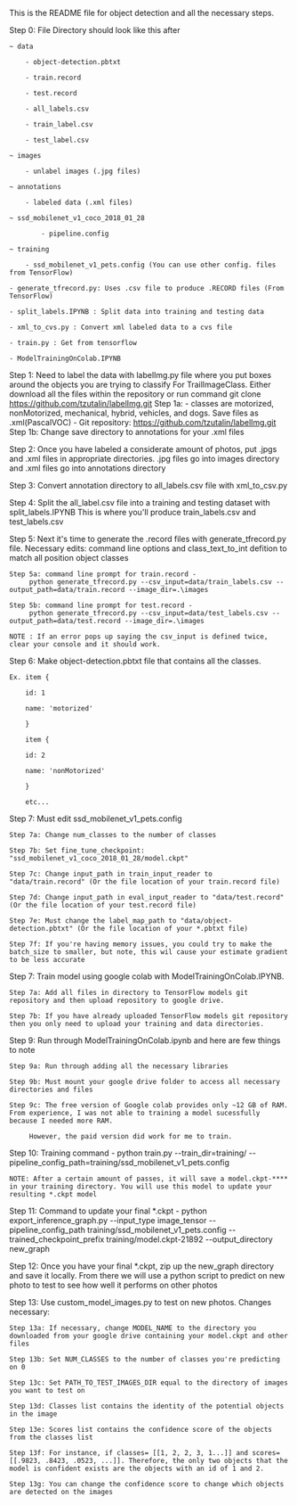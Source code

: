 This is the README file for object detection and all the necessary steps.

Step 0: File Directory should look like this after 

	~ data

		- object-detection.pbtxt

		- train.record

		- test.record

		- all_labels.csv

		- train_label.csv

		- test_label.csv

	~ images

		- unlabel images (.jpg files)

	~ annotations

		- labeled data (.xml files)

	~ ssd_mobilenet_v1_coco_2018_01_28

	        - pipeline.config

	~ training

		- ssd_mobilenet_v1_pets.config (You can use other config. files from TensorFlow)

	- generate_tfrecord.py: Uses .csv file to produce .RECORD files (From TensorFlow)

	- split_labels.IPYNB : Split data into training and testing data

	- xml_to_cvs.py : Convert xml labeled data to a cvs file

	- train.py : Get from tensorflow

	- ModelTrainingOnColab.IPYNB


Step 1: Need to label the data with labelImg.py file where you put boxes around the objects you are trying to classify
	For TrailImageClass. Either download all the files within the repository or run command git clone https://github.com/tzutalin/labelImg.git
	Step 1a: - classes are motorized, nonMotorized, mechanical, hybrid, vehicles, and dogs. Save files as .xml(PascalVOC)
	- Git repository: https://github.com/tzutalin/labelImg.git
	Step 1b: Change save directory to annotations for your .xml files

Step 2: Once you have labeled a considerate amount of photos, put .jpgs and .xml files in appropriate directories. .jpg files go into
	images directory and .xml files go into annotations directory

Step 3: Convert annotation directory to all_labels.csv file with xml_to_csv.py

Step 4: Split the all_label.csv file into a training and testing dataset with split_labels.IPYNB
	This is where you'll produce train_labels.csv and test_labels.csv

Step 5: Next it's time to generate the .record files with generate_tfrecord.py file. Necessary edits: command line options and
	class_text_to_int defition to match all position object classes

	Step 5a: command line prompt for train.record -
		 python generate_tfrecord.py --csv_input=data/train_labels.csv --output_path=data/train.record --image_dir=.\images

	Step 5b: command line prompt for test.record -
		 python generate_tfrecord.py --csv_input=data/test_labels.csv --output_path=data/test.record --image_dir=.\images

	NOTE : If an error pops up saying the csv_input is defined twice, clear your console and it should work.

Step 6: Make object-detection.pbtxt file that contains all the classes. 

	Ex. item { 

		id: 1

		name: 'motorized'

	    }

	    item {

		id: 2

		name: 'nonMotorized'

	    }

	    etc...

Step 7: Must edit ssd_mobilenet_v1_pets.config

	Step 7a: Change num_classes to the number of classes

	Step 7b: Set fine_tune_checkpoint: "ssd_mobilenet_v1_coco_2018_01_28/model.ckpt"

	Step 7c: Change input_path in train_input_reader to "data/train.record" (Or the file location of your train.record file)

	Step 7d: Change input_path in eval_input_reader to "data/test.record" (Or the file location of your test.record file)

	Step 7e: Must change the label_map_path to "data/object-detection.pbtxt" (Or the file location of your *.pbtxt file)

	Step 7f: If you're having memory issues, you could try to make the batch_size to smaller, but note, this wil cause your estimate gradient to be less accurate

Step 7: Train model using google colab with ModelTrainingOnColab.IPYNB.

	Step 7a: Add all files in directory to TensorFlow models git repository and then upload repository to google drive.

	Step 7b: If you have already uploaded TensorFlow models git repository then you only need to upload your training and data directories.

Step 9: Run through ModelTrainingOnColab.ipynb and here are few things to note

	Step 9a: Run through adding all the necessary libraries

	Step 9b: Must mount your google drive folder to access all necessary directories and files

	Step 9c: The free version of Google colab provides only ~12 GB of RAM. From experience, I was not able to training a model sucessfully because I needed more RAM.

		 However, the paid version did work for me to train.

Step 10: Training command - python train.py --train_dir=training/ --pipeline_config_path=training/ssd_mobilenet_v1_pets.config 

	NOTE: After a certain amount of passes, it will save a model.ckpt-**** in your training directory. You will use this model to update your resulting *.ckpt model

Step 11: Command to update your final *.ckpt - python export_inference_graph.py --input_type image_tensor --pipeline_config_path training/ssd_mobilenet_v1_pets.config --trained_checkpoint_prefix training/model.ckpt-21892 --output_directory new_graph

Step 12: Once you have your final *.ckpt, zip up the new_graph directory and save it locally. From there we will use a python script to predict on new photo to test to see how well it performs on other photos

Step 13: Use custom_model_images.py to test on new photos. Changes necessary:

	Step 13a: If necessary, change MODEL_NAME to the directory you downloaded from your google drive containing your model.ckpt and other files

	Step 13b: Set NUM_CLASSES to the number of classes you're predicting on 0

	Step 13c: Set PATH_TO_TEST_IMAGES_DIR equal to the directory of images you want to test on

	Step 13d: Classes list contains the identity of the potential objects in the image

	Step 13e: Scores list contains the confidence score of the objects from the classes list

	Step 13f: For instance, if classes= [[1, 2, 2, 3, 1...]] and scores=[[.9823, .8423, .0523, ...]]. Therefore, the only two objects that the model is confident exists are the objects with an id of 1 and 2.
	
	Step 13g: You can change the confidence score to change which objects are detected on the images










